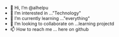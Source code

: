 - 👋 Hi, I’m @alhelpu
- 👀 I’m interested in ..."Technology"
- 🌱 I’m currently learning ..."everything"
- 💞️ I’m looking to collaborate on ...learning projectd
- 📫 How to reach me ...
here on github
<!---
alhelpu/alhelpu is a ✨ special ✨ repository because its `README.md` (this file) appears on your GitHub profile.
You can click the Preview link to take a look at your changes.
--->
